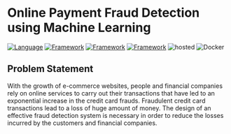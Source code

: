 # **Online Payment Fraud Detection using Machine Learning**

[![Language](https://img.shields.io/badge/Python-darkblue.svg?style=flat&logo=python&logoColor=white)](https://www.python.org)
[![Framework](https://img.shields.io/badge/sklearn-darkorange.svg?style=flat&logo=scikit-learn&logoColor=white)](https://scikit-learn.org/)
[![Framework](https://img.shields.io/badge/FastAPI-darkgreen.svg?style=flat&logo=fastapi&logoColor=white)](https://fastapi.tiangolo.com/)
[![Framework](https://img.shields.io/badge/Streamlit-red.svg?style=flat&logo=streamlit&logoColor=white)](https://streamlit.io/)
![hosted](https://img.shields.io/badge/Heroku-430098?style=flat&logo=heroku&logoColor=white)
![Docker](https://img.shields.io/badge/Docker-blue?style=flat&logo=docker&logoColor=white)


## Problem Statement

With the growth of e-commerce websites, people and financial companies rely on online services to carry out their transactions that have led to an exponential increase in the credit card frauds. Fraudulent credit card transactions lead to a loss of huge amount of money. The design of an effective fraud detection system is necessary in order to reduce the losses incurred by the customers and financial companies.


